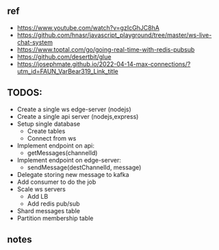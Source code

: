 ## ref

- https://www.youtube.com/watch?v=gzIcGhJC8hA
- https://github.com/hnasr/javascript_playground/tree/master/ws-live-chat-system
- https://www.toptal.com/go/going-real-time-with-redis-pubsub
- https://github.com/desertbit/glue
- https://josephmate.github.io/2022-04-14-max-connections/?utm_id=FAUN_VarBear319_Link_title

## TODOS:

- Create a single ws edge-server (nodejs)
- Create a single api server (nodejs,express)
- Setup single database
  - Create tables
  - Connect from ws
- Implement endpoint on api:
  - getMessages(channelId)
- Implement endpoint on edge-server:
  - sendMessage(destChannelId, message)
- Delegate storing new message to kafka
- Add consumer to do the job
- Scale ws servers
  - Add LB
  - Add redis pub/sub
- Shard messages table
- Partition membership table

## notes
